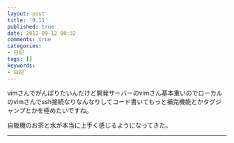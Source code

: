 ```yaml
---
layout: post
title: '9.11'
published: true
date: 2012-09-12 00:32
comments: true
categories:
- 日記
tags: []
keywords:
- 日記
---
```

vimさんでがんばりたいんだけど開発サーバーのvimさん基本重いのでローカルのvimさんでssh接続なりなんなりしてコード書いてもっと補完機能とかタグジャンプとかを極めたいですね。

自販機のお茶と水が本当に上手く感じるようになってきた。

---

